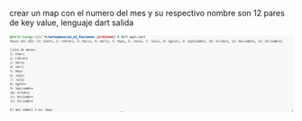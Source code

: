 crear un map con el numero del mes y su respectivo nombre son 12 pares de key value, lenguaje dart
salida

![alt text](image-6.png)
